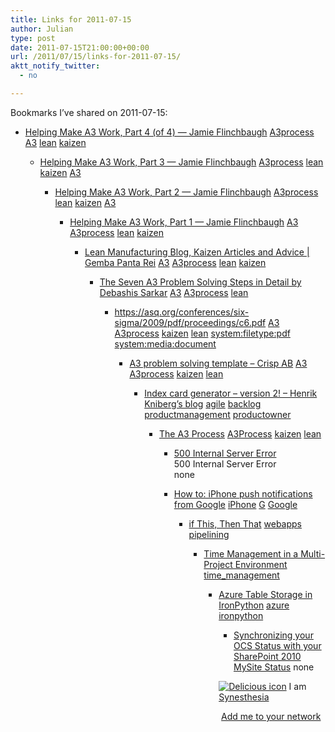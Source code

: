 ```yaml
---
title: Links for 2011-07-15
author: Julian
type: post
date: 2011-07-15T21:00:00+00:00
url: /2011/07/15/links-for-2011-07-15/
aktt_notify_twitter:
  - no

---
```

Bookmarks I&#8217;ve shared on 2011-07-15:

  * [Helping Make A3 Work, Part 4 (of 4) &mdash; Jamie Flinchbaugh][1] 
    [A3process][2] [A3][3] [lean][4] [kaizen][5] </li> 
    
      * [Helping Make A3 Work, Part 3 &mdash; Jamie Flinchbaugh][6] 
        [A3process][2] [lean][4] [kaizen][5] [A3][3] </li> 
        
          * [Helping Make A3 Work, Part 2 &mdash; Jamie Flinchbaugh][7] 
            [A3process][2] [lean][4] [kaizen][5] [A3][3] </li> 
            
              * [Helping Make A3 Work, Part 1 &mdash; Jamie Flinchbaugh][8] 
                [A3][3] [A3process][2] [lean][4] [kaizen][5] </li> 
                
                  * [Lean Manufacturing Blog, Kaizen Articles and Advice | Gemba Panta Rei][9] 
                    [A3][3] [A3process][2] [lean][4] [kaizen][5] </li> 
                    
                      * [The Seven A3 Problem Solving Steps in Detail by Debashis Sarkar][10] 
                        [A3][3] [A3process][2] [lean][4] </li> 
                        
                          * <https://asq.org/conferences/six-sigma/2009/pdf/proceedings/c6.pdf> 
                            [A3][3] [A3process][2] [kaizen][5] [lean][4] [system:filetype:pdf][11] [system:media:document][12] </li> 
                            
                              * [A3 problem solving template &#8211; Crisp AB][13] 
                                [A3][3] [A3process][2] [kaizen][5] [lean][4] </li> 
                                
                                  * [Index card generator &#8211; version 2! &#8211; Henrik Kniberg&#8217;s blog][14] 
                                    [agile][15] [backlog][16] [productmanagement][17] [productowner][18] </li> 
                                    
                                      * [The A3 Process][19] 
                                        [A3Process][20] [kaizen][5] [lean][4] </li> 
                                        
                                          * [500 Internal Server Error][21]  
                                            500 Internal Server Error  
                                            none
                                          * [How to: iPhone push notifications from Google][22] 
                                            [iPhone][23] [G][24] [Google][25] </li> 
                                            
                                              * [if This, Then That][26] 
                                                [webapps][27] [pipelining][28] </li> 
                                                
                                                  * [Time Management in a Multi-Project Environment][29] 
                                                    [time_management][30] </li> 
                                                    
                                                      * [Azure Table Storage in IronPython][31] 
                                                        [azure][32] [ironpython][33] </li> 
                                                        
                                                          * [Synchronizing your OCS Status with your SharePoint 2010 MySite Status][34] 
                                                            none</li> </ul> 
                                                            
                                                            <p class="deliciouslink">
                                                              <a href="https://del.icio.us/synesthesia" title="See all my bookmarks on del.icio.us"><img src="https://www.synesthesia.co.uk/images/deliciousicon.jpg" alt="Delicious icon" /></a>&nbsp;I am <a href="https://del.icio.us/synesthesia" title="See all my bookmarks on del.icio.us">Synesthesia</a>
                                                            </p>
                                                            
                                                            <p class="deliciouslink">
                                                              <a href="https://del.icio.us/network?add=synesthesia" title="Add me to your del.icio.us network"><img src="https://www.synesthesia.co.uk/images/add.gif" alt="" /></a>&nbsp;<a href="https://del.icio.us/network?add=synesthesia" title="Add me to your del.icio.us network">Add me to your network</a>
                                                            </p>

 [1]: https://jamieflinchbaugh.com/2009/11/helping-make-a3-work-part-4-of-4
 [2]: https://www.delicious.com/synesthesia/A3process
 [3]: https://www.delicious.com/synesthesia/A3
 [4]: https://www.delicious.com/synesthesia/lean
 [5]: https://www.delicious.com/synesthesia/kaizen
 [6]: https://jamieflinchbaugh.com/2009/11/helping-make-a3-work-part-3
 [7]: https://jamieflinchbaugh.com/2009/11/helping-make-a3-work-part-2
 [8]: https://jamieflinchbaugh.com/2009/11/helping-make-a3-work-part-1
 [9]: https://www.gembapantarei.com/2010/02/questions_about_applied_a3_thinking.html
 [10]: https://www.processexcellencenetwork.com/methodologies-statistical-analysis-and-tools/columns/the-seven-a3-problem-solving-steps-in-detail
 [11]: https://www.delicious.com/synesthesia/system%3Afiletype%3Apdf
 [12]: https://www.delicious.com/synesthesia/system%3Amedia%3Adocument
 [13]: https://www.crisp.se/lean/a3-template
 [14]: https://blog.crisp.se/henrikkniberg/2007/12/18/1197973740000.html
 [15]: https://www.delicious.com/synesthesia/agile
 [16]: https://www.delicious.com/synesthesia/backlog
 [17]: https://www.delicious.com/synesthesia/productmanagement
 [18]: https://www.delicious.com/synesthesia/productowner
 [19]: https://www.coe.montana.edu/ie/faculty/sobek/a3/index.htm
 [20]: https://www.delicious.com/synesthesia/A3Process
 [21]: https://feeds.delicious.com/v2/rss/synesthesia
 [22]: https://oliverquinlan.posterous.com/60853571
 [23]: https://www.delicious.com/synesthesia/iPhone
 [24]: https://www.delicious.com/synesthesia/G
 [25]: https://www.delicious.com/synesthesia/Google
 [26]: https://ifttt.com/
 [27]: https://www.delicious.com/synesthesia/webapps
 [28]: https://www.delicious.com/synesthesia/pipelining
 [29]: https://www.projectsmart.co.uk/time-management-in-a-multi-project-environment.html
 [30]: https://www.delicious.com/synesthesia/time_management
 [31]: https://sharpthinking.com.au/post/2009/02/20/Azure-Table-Storage-in-IronPython.aspx
 [32]: https://www.delicious.com/synesthesia/azure
 [33]: https://www.delicious.com/synesthesia/ironpython
 [34]: https://www.avanadeblog.com/sharepointasg/2010/06/synchronizing-your-ocs-status-with-your-sharepoint-2010-mysite-status.html